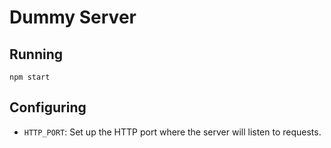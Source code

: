 # Dummy Server

## Running

```shell
npm start
```

## Configuring

- `HTTP_PORT`: Set up the HTTP port where the server will listen to requests.